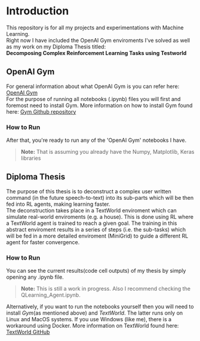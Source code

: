 # Introduction

This repository is for all my projects and experimentations with Machine Learning. <br>
Right now I have included the OpenAI Gym enviroments I've solved as well as my work on my Diploma Thesis titled: <br>
**Decomposing Complex Reinforcement Learning Tasks using Testworld**


## OpenAI Gym

For general information about what OpenAI Gym is you can refer here: [OpenAI Gym](https://www.gymlibrary.ml) <br>
For the purpose of running all notebooks (.ipynb) files you will first and foremost need to install Gym. 
More information on how to install Gym found here: [Gym Github repository](https://github.com/openai/gym)

### How to Run
After that, you're ready to run any of the 'OpenAI Gym' notebooks I have.
> **Note:** That is assuming you already have the Numpy, Matplotlib, Keras libraries

## Diploma Thesis

The purpose of this thesis is to deconstruct a complex user written command (in the future speech-to-text)
into its sub-parts which will be then fed into RL agents, making learning faster. <br>
The deconstruction takes place in a TextWorld enviroment which can simulate real-world enviroments (e.g. a house).
This is done using RL where a TextWorld agent is trained to reach a given goal.
The training in this abstract enviroment results in a series of steps (i.e. the sub-tasks) which will be fed in a more detailed enviroment
(MiniGrid) to guide a different RL agent for faster convergence.

### How to Run
You can see the current results(code cell outputs) of my thesis by simply opening any .ipynb file.
> **Note:** This is still a work in progress. Also I recommend checking the QLearning_Agent.ipynb.

Alternatively, if you want to run the notebooks yourself then you will need to install _Gym_(as mentioned above) and _TextWorld_.
The latter runs only on Linux and MacOS systems. If you use Windows (like me), there is a workaround using Docker.
More information on TextWorld found here: <br>
[TextWorld GitHub](https://github.com/microsoft/TextWorld) 

